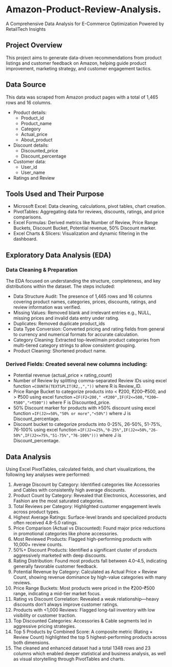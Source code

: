 # Amazon-Product-Review-Analysis.
A Comprehensive Data Analysis for E-Commerce Optimization Powered by  RetailTech Insights
## Project Overview
This project aims to generate data-driven recommendations from product listings and customer feedback on Amazon, helping guide product improvement, marketing strategy, and customer engagement tactics.
## Data Source
This data was scraped from Amazon product pages with a total of 1,465 rows and 16 columns.
* Product details:
   * Product_id
   * Product_name
   * Category
   * Actual_price
   * About_product
* Discount details:
   * Discounted_price
   * Discount_percentage
* Customer data:
  * User_id
  * User_name
* Ratings and Review
## Tools Used and Their Purpose
* Microsoft Excel: Data cleaning, calculations, pivot tables, chart creation.
* PivotTables: Aggregating data for reviews, discounts, ratings, and price comparisons.
* Excel Formulas: Derived metrics like Number of Review, Price Range Buckets, Discount Bucket, Potential revenue, 50% Discount marker.
* Excel Charts & Slicers: Visualization and dynamic filtering in the dashboard.
## Exploratory Data Analysis (EDA)
### Data Cleaning & Preparation
The EDA focused on understanding the structure, completeness, and key distributions within the dataset. The steps included:
* Data Structure Audit: The presence of 1,465 rows and 16 columns covering product names, categories, prices, discounts, ratings, and review information was verified.
* Missing Values: Removed blank and irrelevant entries e.g., NULL, missing prices and invalid data entry under rating.
* Duplicates: Removed duplicate product_ids
* Data Type Conversion: Converted pricing and rating fields from general to currency and numerical formats for accurate calculation.
* Category Cleaning: Extracted top-level/main product categories from multi-tiered category strings to allow consistent grouping.
* Product Cleaning: Shortened product name.
### Derived Fields: Created several new columns including:
* Potential revenue (actual_price × rating_count)
* Number of Review by splitting comma-separated Review IDs using excel function
  `=COUNTA(TEXTSPLIT(R2,,","))` where R is Review_ID.
* Price Range Bucket to categorize products into < ₹200, ₹200–₹500, and > ₹500 using excel function
  `=IF(F2<200," <₹200",IF(F2<=500,"₹200–₹500",">₹500"))` where F is Discounted_price.
* 50% Discount marker for products with ≥50% discount using excel function
  `=IF(J2>=50%,"50% or more","<50%")` where J is Discount_percentage.
* Discount bucket to categorize products into 0-25%, 26-50%, 51-75%, 76-100% using excel function
  `=IF(J2<=25%,"0-25%",IF(J2<=50%,"26-50%",IF(J2<=75%,"51-75%","76-100%")))` where J is Discount_percentage.
## Data Analysis

Using Excel PivotTables, calculated fields, and chart visualizations, the following key analyses were performed:
1. Average Discount by Category: Identified categories like Accessories and Cables with consistently high average discounts.
3. Product Count by Category: Revealed that Electronics, Accessories, and Fashion are the most saturated categories.
4. Total Reviews per Category: Highlighted customer engagement levels across product types.
5. Highest Average Ratings: Surface-level brands and specialized products often received 4.8–5.0 ratings.
6. Price Comparison (Actual vs Discounted): Found major price reductions in promotional categories like phone accessories.
7. Most Reviewed Products: Flagged high-performing products with 10,000+ review counts.
8. 50%+ Discount Products: Identified a significant cluster of products aggressively marketed with deep discounts.
9. Rating Distribution: Found most products fall between 4.0–4.5, indicating generally favorable customer feedback.
10. Potential Revenue by Category: Calculated as Actual Price × Review Count, showing revenue dominance by high-value categories with many reviews.
11. Price Range Buckets: Most products were priced in the ₹200–₹500 range, indicating a mid-tier market focus.
12. Rating vs Discount Correlation: Revealed a weak relationship—heavy discounts don’t always improve customer ratings.
13. Products with <1,000 Reviews: Flagged long-tail inventory with low visibility or customer traction.
14. Top Discounted Categories: Accessories & Cable segments led in aggressive pricing strategies.
15. Top 5 Products by Combined Score: A composite metric (Rating × Review Count) highlighted the top 5 highest-performing products across both dimensions.
16. The cleaned and enhanced dataset had a total 1348 rows and 23 columns which enabled deeper statistical and business analysis, as well as visual storytelling through PivotTables and charts.

